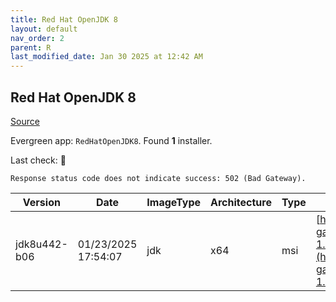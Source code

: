 ```yaml
---
title: Red Hat OpenJDK 8
layout: default
nav_order: 2
parent: R
last_modified_date: Jan 30 2025 at 12:42 AM
---
```


## Red Hat OpenJDK 8

[Source](https://developers.redhat.com/products/openjdk/overview)

Evergreen app: `RedHatOpenJDK8`. Found **1** installer.

Last check: 🔴
```
Response status code does not indicate success: 502 (Bad Gateway).
```

| Version      | Date                | ImageType | Architecture | Type | URI                                                                                                                                                                                                                                                                              |
| ------------ | ------------------- | --------- | ------------ | ---- | -------------------------------------------------------------------------------------------------------------------------------------------------------------------------------------------------------------------------------------------------------------------------------- |
| jdk8u442-b06 | 01/23/2025 17:54:07 | jdk       | x64          | msi  | [https://developers.redhat.com/content-gateway/file/pub/openjdk/adoptium/January_2025/java-1.8.0-openjdk-1.8.0.442.b06-2.win.x86_64.msi](https://developers.redhat.com/content-gateway/file/pub/openjdk/adoptium/January_2025/java-1.8.0-openjdk-1.8.0.442.b06-2.win.x86_64.msi) |
